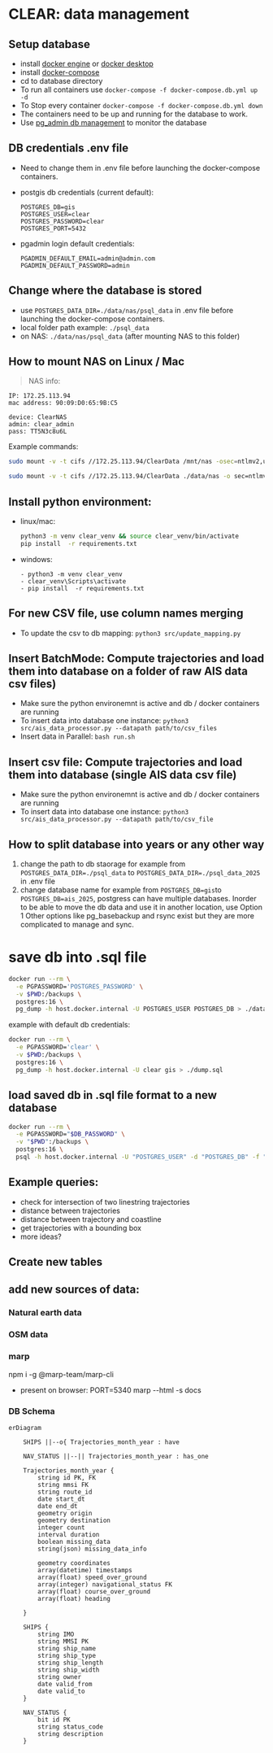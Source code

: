 # CLEAR: data management

## Setup database
- install [docker engine](https://docs.docker.com/engine/install/ubuntu/) or [docker desktop](https://docs.docker.com/desktop/)
- install [docker-compose]()
- cd to database directory
- To run all containers use `docker-compose -f docker-compose.db.yml up -d`
- To Stop every container `docker-compose -f docker-compose.db.yml down`
- The containers need to be up and running for the database to work.
- Use [pg_admin db management](http://localhost:5050) to monitor the database

## DB credentials .env file
- Need to change them in .env file before launching the docker-compose containers.
- postgis db credentials (current default):  

    ```
    POSTGRES_DB=gis                            
    POSTGRES_USER=clear
    POSTGRES_PASSWORD=clear
    POSTGRES_PORT=5432
    ```
- pgadmin login default credentials:

    ```
    PGADMIN_DEFAULT_EMAIL=admin@admin.com
    PGADMIN_DEFAULT_PASSWORD=admin
    ```




## Change where the database is stored
- use `POSTGRES_DATA_DIR=./data/nas/psql_data` in .env file before launching the docker-compose containers.
- local folder path example: `./psql_data`
- on NAS: `./data/nas/psql_data` (after mounting NAS to this folder)

## How to mount NAS on Linux / Mac
> NAS info:

```
IP: 172.25.113.94
mac address: 90:09:D0:65:9B:C5
```

```
device: ClearNAS
admin: clear_admin
pass: TT5N3c8u6L
```

Example commands:
```bash
sudo mount -v -t cifs //172.25.113.94/ClearData /mnt/nas -osec=ntlmv2,username=clear_admin,password=TT5N3c8u6L,domain=ClearNAS,vers=3.0
```

```bash
sudo mount -v -t cifs //172.25.113.94/ClearData ./data/nas -o sec=ntlmv2,username=clear_admin,password=TT5N3c8u6L,domain=ClearNAS,vers=3.0,uid=999,file_mode=0750,dir_mode=0750
```

 
## Install python environment: 

- linux/mac:
    ```bash
    python3 -m venv clear_venv && source clear_venv/bin/activate
    pip install  -r requirements.txt
    ```
- windows:
    ```
    - python3 -m venv clear_venv
    - clear_venv\Scripts\activate
    - pip install  -r requirements.txt
    ```

## For new CSV file, use column names merging
- To update the csv to db mapping: `python3 src/update_mapping.py`

## Insert BatchMode: Compute trajectories and load them into database on a folder of raw AIS data csv files)
- Make sure the python environemnt is active and db / docker containers  are running
- To insert data into database one instance: `python3 src/ais_data_processor.py --datapath path/to/csv_files`
- Insert data in Parallel: `bash run.sh`

## Insert csv file: Compute trajectories and load them into database (single AIS data csv file)
- Make sure the python environemnt is active and db / docker containers  are running
- To insert data into database one instance: `python3 src/ais_data_processor.py --datapath path/to/csv_file`

## How to split database into years or any other way
1) change the path to db staorage for example from  `POSTGRES_DATA_DIR=./psql_data` to `POSTGRES_DATA_DIR=./psql_data_2025` in .env file
2) change database name for example from `POSTGRES_DB=gis`to `POSTGRES_DB=ais_2025`, postgress can have multiple databases.
Inorder to be able to move the db data and use it in another location, use Option 1
Other options like pg_basebackup and rsync exist but they are more complicated to manage and sync.

# save db into .sql file
```bash
docker run --rm \
  -e PGPASSWORD='POSTGRES_PASSWORD' \
  -v $PWD:/backups \
  postgres:16 \
  pg_dump -h host.docker.internal -U POSTGRES_USER POSTGRES_DB > ./data/dump.sql
```

example with default db credentials:
```bash
docker run --rm \
  -e PGPASSWORD='clear' \
  -v $PWD:/backups \
  postgres:16 \
  pg_dump -h host.docker.internal -U clear gis > ./dump.sql
```

## load saved db in .sql file format to a new database

```bash
docker run --rm \
  -e PGPASSWORD="$DB_PASSWORD" \
  -v "$PWD":/backups \
  postgres:16 \
  psql -h host.docker.internal -U "POSTGRES_USER" -d "POSTGRES_DB" -f "./data/dump.sql"
```

## Example queries:
- check for intersection of two linestring trajectories
- distance between trajectories
- distance between trajectory and coastline
- get trajectories with a bounding box
- more ideas?


## Create new tables


## add new sources of data:

### Natural earth data

### OSM data


### marp
npm i -g @marp-team/marp-cli
- present on browser: PORT=5340 marp --html -s docs

### DB Schema

```mermaid
erDiagram

    SHIPS ||--o{ Trajectories_month_year : have

    NAV_STATUS ||--|| Trajectories_month_year : has_one
    
    Trajectories_month_year {
        string id PK, FK
        string mmsi FK
        string route_id 
        date start_dt
        date end_dt
        geometry origin
        geometry destination
        integer count
        interval duration
        boolean missing_data 
        string(json) missing_data_info
       
        geometry coordinates
        array(datetime) timestamps
        array(float) speed_over_ground
        array(integer) navigational_status FK
        array(float) course_over_ground
        array(float) heading

    }

    SHIPS {
        string IMO 
        string MMSI PK
        string ship_name
        string ship_type
        string ship_length
        string ship_width
        string owner
        date valid_from
        date valid_to
    }

    NAV_STATUS {
        bit id PK
        string status_code
        string description
    }

```

